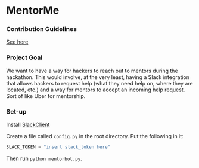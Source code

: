# MentorMe

### Contribution Guidelines
[See here](https://github.com/TheHacktech/Resources/blob/master/CONTRIBUTION_GUIDELINES.md)

### Project Goal
We want to have a way for hackers to reach out to mentors during the hackathon. This would involve, at the very least, having a Slack integration that allows hackers to request help (what they need help on, where they are located, etc.) and a way for mentors to accept an incoming help request. Sort of like Uber for mentorship.  

### Set-up
Install [SlackClient](https://github.com/slackapi/python-slackclient)

Create a file called `config.py` in the root directory. Put the following in it:

```python
SLACK_TOKEN = "insert slack_token here"
```

Then run `python mentorbot.py`.
